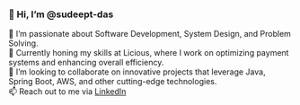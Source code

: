### 👋 Hi, I’m @sudeept-das

👀 I’m passionate about Software Development, System Design, and Problem Solving.  
🌱 Currently honing my skills at Licious, where I work on optimizing payment systems and enhancing overall efficiency.  
💞️ I’m looking to collaborate on innovative projects that leverage Java, Spring Boot, AWS, and other cutting-edge technologies.  
📫 Reach out to me via [LinkedIn](https://www.linkedin.com/in/sudeept-das-05990a164/)

<!---
sudeept-das/sudeept-das is a ✨ special ✨ repository because its `README.md` (this file) appears on your GitHub profile.
You can click the Preview link to take a look at your changes.
--->

